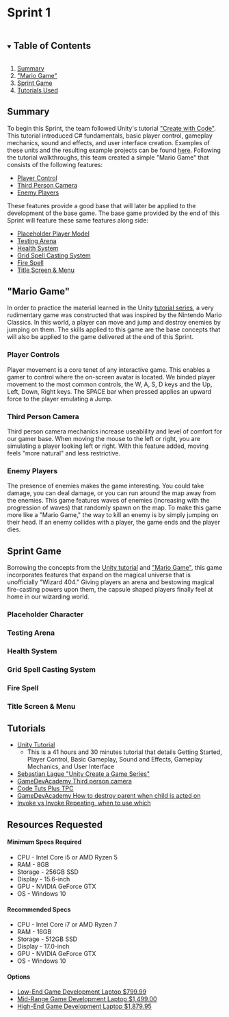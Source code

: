 # Sprint 1

<!-- TABLE OF CONTENTS -->
<details open="open">
  <summary><h2 style="display: inline-block">Table of Contents</h2></summary>
  <ol>
    <li>
      <a href="#Summary">Summary</a>
    </li>
    <li>
      <a href="#Mario-Game">"Mario Game"</a>
    </li>
    <li>
      <a href="#Sprint-Game">Sprint Game</a>
    </li>
    <li>
      <a href="#Tutorials">Tutorials Used</a>
    </li>
  </ol>
</details>



<!-- SUMMARY -->
## Summary

To begin this Sprint, the team followed Unity's tutorial <a href="https://learn.unity.com/course/create-with-code">"Create with Code"</a>. This tutorial introduced C# fundamentals, basic player control, gameplay mechanics, sound and effects, and user interface creation. Examples of these units and the resulting example projects can be found <a href="/sprint1/tutorial/">here</a>. Following the tutorial walkthroughs, this team created a simple "Mario Game" that consists of the following features:

<ul>
  <li>
    <a href="#Player-Controls">Player Control</a>
  </li>
  <li>
    <a href="#Third-Person-Camera">Third Person Camera</a>
  </li>
  <li>
    <a href="#Enemy-Players">Enemy Players</a>
  </li>
</ul>

These features provide a good base that will later be applied to the development of the base game. The base game provided by the end of this Sprint will feature these same features along side:

<ul>
  <li>
    <a href="#Placeholder-Player-Model">Placeholder Player Model</a>
  </li>
  <li>
    <a href="#Testing-Arena">Testing Arena</a>
  </li>
  <li>
    <a href="#Health-System">Health System</a>
  </li>
  <li>
    <a href="#Grid-Spell-Casting-System">Grid Spell Casting System</a>
  </li>
  <li>
    <a href="#Fire-Spell">Fire Spell</a>
  </li>
  <li>
    <a href="#Title-Screen--Menu">Title Screen & Menu</a>
  </li>
</ul>

<!-- PRACTICE -->
## "Mario Game"

In order to practice the material learned in the Unity <a href="https://learn.unity.com/course/create-with-code">tutorial series</a>, a very rudimentary game was constructed that was inspired by the Nintendo Mario Classics. In this world, a player can move and jump and destroy enemies by jumping on them. The skills applied to this game are the base concepts that will also be applied to the game delivered at the end of this Sprint.

### Player Controls

Player movement is a core tenet of any interactive game. This enables a gamer to control where the on-screen avatar is located. We binded player movement to the most common controls, the W, A, S, D keys and the Up, Left, Down, Right keys. The SPACE bar when pressed applies an upward force to the player emulating a Jump.

### Third Person Camera

Third person camera mechanics increase useablility and level of comfort for our gamer base. When moving the mouse to the left or right, you are simulating a player looking left or right. With this feature added, moving feels "more natural" and less restrictive.

### Enemy Players

The presence of enemies makes the game interesting. You could take damage, you can deal damage, or you can run around the map away from the enemies. This game features waves of enemies (increasing with the progression of waves) that randomly spawn on the map. To make this game more like a "Mario Game," the way to kill an enemy is by simply jumping on their head. If an enemy collides with a player, the game ends and the player dies.


<!-- BASE GAME -->
## Sprint Game

Borrowing the concepts from the <a href="https://learn.unity.com/course/create-with-code">Unity tutorial</a> and <a href="#Mario-Game">"Mario Game"</a>, this game incorporates features that expand on the magical universe that is unofficially "Wizard 404." Giving players an arena and bestowing magical fire-casting powers upon them, the capsule shaped players finally feel at home in our wizarding world.

### Placeholder Character

### Testing Arena

### Health System

### Grid Spell Casting System

### Fire Spell

### Title Screen & Menu


<!-- TUTORIALS -->
## Tutorials

<ul>
  <li>
    <a href="https://learn.unity.com/course/create-with-code">
      Unity Tutorial
    </a>
    <ul>
      <li>This is a 41 hours and 30 minutes tutorial that details Getting Started, Player Control, Basic Gameplay, Sound and Effects, Gameplay Mechanics, and User Interface</li>
    </ul>
  </li>
  <li>
    <a href="https://www.youtube.com/watch?v=SviIeTt2_Lc&list=PLFt_AvWsXl0ctd4dgE1F8g3uec4zKNRV0">
      Sebastian Lague "Unity Create a Game Series"
    </a>
  </li>
  <li>
    <a href="https://gamedevacademy.org/unity-3d-first-and-third-person-view-tutorial/">
      GameDevAcademy Third person camera
    </a>
  </li>
  <li>
    <a href="https://code.tutsplus.com/tutorials/unity3d-third-person-cameras--mobile-11230">
      Code Tuts Plus TPC
  </a>
  </li>
  <li>
    <a href="https://answers.unity.com/questions/652694/destroy-parent-when-child-is-destroyed.html">
      GameDevAcademy How to destroy parent when child is acted on
    </a>
  </li>
  <li>
    <a href="https://forum.unity.com/threads/invokerepeating-random-interval.105107/">
      Invoke vs Invoke Repeating, when to use which
    </a>
  </li>
  
  
  
</ul>

<!-- RESOURCES REQUESTED -->
## Resources Requested

#### Minimum Specs Required
<ul>
  <li>
    CPU - Intel Core i5 or AMD Ryzen 5
  </li>
  <li>
    RAM - 8GB
  </li>
  <li>
    Storage - 256GB SSD
  </li>
  <li>
    Display - 15.6-inch
  </li>
  <li>
    GPU - NVIDIA GeForce GTX
  </li>
  <li>
    OS - Windows 10
  </li>
</ul>

#### Recommended Specs
<ul>
  <li>
    CPU - Intel Core i7 or AMD Ryzen 7
  </li>
  <li>
    RAM - 16GB
  </li>
  <li>
    Storage - 512GB SSD
  </li>
  <li>
    Display - 17.0-inch
  </li>
  <li>
    GPU - NVIDIA GeForce GTX
  </li>
  <li>
    OS - Windows 10
  </li>
</ul>

#### Options
<ul>
  <li>
    <a href="https://www.amazon.com/dp/B08ZLC661T?tag=wuuff-20&linkCode=ogi&th=1&psc=1">
      Low-End Game Development Laptop
      $799.99
    </a>
  </li>
  <li>
    <a href="https://www.amazon.com/dp/B08FJ4F8ZG?tag=wuuff-20&linkCode=ogi&th=1&psc=1">
      Mid-Range Game Development Laptop
      $1,499.00
    </a>
  </li>
  <li>
    <a href="https://www.amazon.com/dp/B01GQVA114?tag=wuuff-20&linkCode=ogi&th=1">
      High-End Game Development Laptop
      $1,879.95
    </a>
  </li>
</ul>

